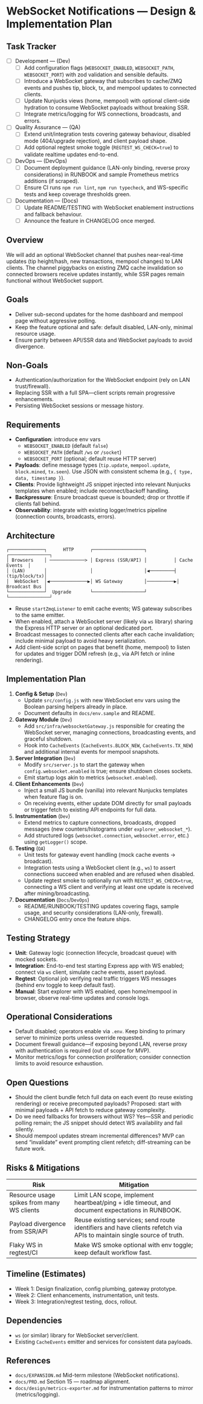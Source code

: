 # WebSocket Notifications — Design & Implementation Plan

## Task Tracker
- [ ] Development — (Dev)
  - [ ] Add configuration flags (`WEBSOCKET_ENABLED`, `WEBSOCKET_PATH`, `WEBSOCKET_PORT`) with zod validation and sensible defaults.
  - [ ] Introduce a WebSocket gateway that subscribes to cache/ZMQ events and pushes tip, block, tx, and mempool updates to connected clients.
  - [ ] Update Nunjucks views (home, mempool) with optional client-side hydration to consume WebSocket payloads without breaking SSR.
  - [ ] Integrate metrics/logging for WS connections, broadcasts, and errors.
- [ ] Quality Assurance — (QA)
  - [ ] Extend unit/integration tests covering gateway behaviour, disabled mode (404/upgrade rejection), and client payload shape.
  - [ ] Add optional regtest smoke toggle (`REGTEST_WS_CHECK=true`) to validate realtime updates end-to-end.
- [ ] DevOps — (DevOps)
  - [ ] Document deployment guidance (LAN-only binding, reverse proxy considerations) in RUNBOOK and sample Prometheus metrics additions (if scraped).
  - [ ] Ensure CI runs `npm run lint`, `npm run typecheck`, and WS-specific tests and keep coverage thresholds green.
- [ ] Documentation — (Docs)
  - [ ] Update README/TESTING with WebSocket enablement instructions and fallback behaviour.
  - [ ] Announce the feature in CHANGELOG once merged.

## Overview
We will add an optional WebSocket channel that pushes near-real-time updates (tip height/hash, new transactions, mempool changes) to LAN clients. The channel piggybacks on existing ZMQ cache invalidation so connected browsers receive updates instantly, while SSR pages remain functional without WebSocket support.

## Goals
- Deliver sub-second updates for the home dashboard and mempool page without aggressive polling.
- Keep the feature optional and safe: default disabled, LAN-only, minimal resource usage.
- Ensure parity between API/SSR data and WebSocket payloads to avoid divergence.

## Non-Goals
- Authentication/authorization for the WebSocket endpoint (rely on LAN trust/firewall).
- Replacing SSR with a full SPA—client scripts remain progressive enhancements.
- Persisting WebSocket sessions or message history.

## Requirements
- **Configuration**: introduce env vars
  - `WEBSOCKET_ENABLED` (default `false`)
  - `WEBSOCKET_PATH` (default `/ws` or `/socket`)
  - `WEBSOCKET_PORT` (optional; default reuse HTTP server)
- **Payloads**: define message types (`tip.update`, `mempool.update`, `block.mined`, `tx.seen`). Use JSON with consistent schema (e.g., `{ type, data, timestamp }`).
- **Clients**: Provide lightweight JS snippet injected into relevant Nunjucks templates when enabled; include reconnect/backoff handling.
- **Backpressure**: Ensure broadcast queue is bounded; drop or throttle if clients fall behind.
- **Observability**: integrate with existing logger/metrics pipeline (connection counts, broadcasts, errors).

## Architecture
```
┌─────────────┐      HTTP      ┌───────────────────┐          ┌───────────────┐
│ Browsers    │ ─────────────> │ Express (SSR/API) │          │ Cache Events  │
│ (LAN)       │                │                   │◀─────────┤ (tip/block/tx)│
│  WebSocket  │◀──────────────▶│ WS Gateway        │──────────▶│ Broadcast Bus │
└─────────────┘  Upgrade       └───────────────────┘          └───────────────┘
```
- Reuse `startZmqListener` to emit cache events; WS gateway subscribes to the same emitter.
- When enabled, attach a WebSocket server (likely via `ws` library) sharing the Express HTTP server or an optional dedicated port.
- Broadcast messages to connected clients after each cache invalidation; include minimal payload to avoid heavy serialization.
- Add client-side script on pages that benefit (home, mempool) to listen for updates and trigger DOM refresh (e.g., via API fetch or inline rendering).

## Implementation Plan
1. **Config & Setup** (`Dev`)
   - Update `src/config.js` with new WebSocket env vars using the Boolean parsing helpers already in place.
   - Document defaults in `docs/env.sample` and README.
2. **Gateway Module** (`Dev`)
   - Add `src/infra/websocketGateway.js` responsible for creating the WebSocket server, managing connections, broadcasting events, and graceful shutdown.
   - Hook into `CacheEvents` (`CacheEvents.BLOCK_NEW`, `CacheEvents.TX_NEW`) and additional internal events for mempool snapshots.
3. **Server Integration** (`Dev`)
   - Modify `src/server.js` to start the gateway when `config.websocket.enabled` is true; ensure shutdown closes sockets.
   - Emit startup logs akin to metrics (`websocket.enabled`).
4. **Client Enhancements** (`Dev`)
   - Inject a small JS bundle (vanilla) into relevant Nunjucks templates when feature flag is on.
   - On receiving events, either update DOM directly for small payloads or trigger fetch to existing API endpoints for full data.
5. **Instrumentation** (`Dev`)
   - Extend metrics to capture connections, broadcasts, dropped messages (new counters/histograms under `explorer_websocket_*`).
   - Add structured logs (`websocket.connection`, `websocket.error`, etc.) using `getLogger()` scope.
6. **Testing** (`QA`)
   - Unit tests for gateway event handling (mock cache events → broadcast).
   - Integration tests using a WebSocket client (e.g., `ws`) to assert connections succeed when enabled and are refused when disabled.
   - Update regtest smoke to optionally run with `REGTEST_WS_CHECK=true`, connecting a WS client and verifying at least one update is received after mining/broadcasting.
7. **Documentation** (`Docs`/`DevOps`)
   - README/RUNBOOK/TESTING updates covering flags, sample usage, and security considerations (LAN-only, firewall).
   - CHANGELOG entry once the feature ships.

## Testing Strategy
- **Unit**: Gateway logic (connection lifecycle, broadcast queue) with mocked sockets.
- **Integration**: End-to-end test starting Express app with WS enabled; connect via `ws` client, simulate cache events, assert payload.
- **Regtest**: Optional job verifying real traffic triggers WS messages (behind env toggle to keep default fast).
- **Manual**: Start explorer with WS enabled, open home/mempool in browser, observe real-time updates and console logs.

## Operational Considerations
- Default disabled; operators enable via `.env`. Keep binding to primary server to minimize ports unless override requested.
- Document firewall guidance—if exposing beyond LAN, reverse proxy with authentication is required (out of scope for MVP).
- Monitor metrics/logs for connection proliferation; consider connection limits to avoid resource exhaustion.

## Open Questions
- Should the client bundle fetch full data on each event (to reuse existing rendering) or receive precomputed payloads? Proposed: start with minimal payloads + API fetch to reduce gateway complexity.
- Do we need fallbacks for browsers without WS? Yes—SSR and periodic polling remain; the JS snippet should detect WS availability and fail silently.
- Should mempool updates stream incremental differences? MVP can send “invalidate” event prompting client refetch; diff-streaming can be future work.

## Risks & Mitigations
| Risk | Mitigation |
|------|------------|
| Resource usage spikes from many WS clients | Limit LAN scope, implement heartbeat/ping + idle timeout, and document expectations in RUNBOOK. |
| Payload divergence from SSR/API | Reuse existing services; send route identifiers and have clients refetch via APIs to maintain single source of truth. |
| Flaky WS in regtest/CI | Make WS smoke optional with env toggle; keep default workflow fast. |

## Timeline (Estimates)
- Week 1: Design finalization, config plumbing, gateway prototype.
- Week 2: Client enhancements, instrumentation, unit tests.
- Week 3: Integration/regtest testing, docs, rollout.

## Dependencies
- `ws` (or similar) library for WebSocket server/client.
- Existing `CacheEvents` emitter and services for consistent data payloads.

## References
- `docs/EXPANSION.md` Mid-term milestone (WebSocket notifications).
- `docs/PRD.md` Section 15 — roadmap alignment.
- `docs/design/metrics-exporter.md` for instrumentation patterns to mirror (metrics/logging).

